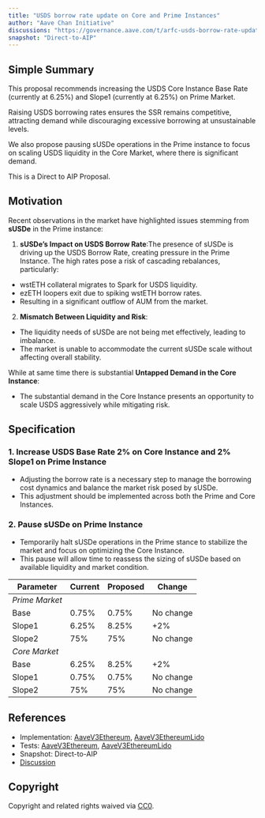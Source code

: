 ```yaml
---
title: "USDS borrow rate update on Core and Prime Instances"
author: "Aave Chan Initiative"
discussions: "https://governance.aave.com/t/arfc-usds-borrow-rate-update-on-core-and-prime-instances/19901"
snapshot: "Direct-to-AIP"
---
```


## Simple Summary

This proposal recommends increasing the USDS Core Instance Base Rate (currently at 6.25%) and Slope1 (currently at 6.25%) on Prime Market.

Raising USDS borrowing rates ensures the SSR remains competitive, attracting demand while discouraging excessive borrowing at unsustainable levels.

We also propose pausing sUSDe operations in the Prime instance to focus on scaling USDS liquidity in the Core Market, where there is significant demand.

This is a Direct to AIP Proposal.

## Motivation

Recent observations in the market have highlighted issues stemming from **sUSDe** in the Prime instance:

1. **sUSDe’s Impact on USDS Borrow Rate**:The presence of sUSDe is driving up the USDS Borrow Rate, creating pressure in the Prime Instance. The high rates pose a risk of cascading rebalances, particularly:

- wstETH collateral migrates to Spark for USDS liquidity.
- ezETH loopers exit due to spiking wstETH borrow rates.
- Resulting in a significant outflow of AUM from the market.

2. **Mismatch Between Liquidity and Risk**:

- The liquidity needs of sUSDe are not being met effectively, leading to imbalance.
- The market is unable to accommodate the current sUSDe scale without affecting overall stability.

While at same time there is substantial **Untapped Demand in the Core Instance**:

- The substantial demand in the Core Instance presents an opportunity to scale USDS aggressively while mitigating risk.

## Specification

### 1. **Increase USDS Base Rate 2% on Core Instance and 2% Slope1 on Prime Instance**

- Adjusting the borrow rate is a necessary step to manage the borrowing cost dynamics and balance the market risk posed by sUSDe.
- This adjustment should be implemented across both the Prime and Core Instances.

### 2. **Pause sUSDe on Prime Instance**

- Temporarily halt sUSDe operations in the Prime stance to stabilize the market and focus on optimizing the Core Instance.
- This pause will allow time to reassess the sizing of sUSDe based on available liquidity and market condition.

| **Parameter**  | **Current** | **Proposed** | **Change** |
| -------------- | ----------- | ------------ | ---------- |
| _Prime Market_ |             |              |            |
| Base           | 0.75%       | 0.75%        | No change  |
| Slope1         | 6.25%       | 8.25%        | +2%        |
| Slope2         | 75%         | 75%          | No change  |
| _Core Market_  |             |              |            |
| Base           | 6.25%       | 8.25%        | +2%        |
| Slope1         | 0.75%       | 0.75%        | No change  |
| Slope2         | 75%         | 75%          | No change  |

## References

- Implementation: [AaveV3Ethereum](https://github.com/bgd-labs/aave-proposals-v3/blob/main/src/20241122_Multi_USDSBorrowRateUpdateOnCoreAndPrimeInstances/AaveV3Ethereum_USDSBorrowRateUpdateOnCoreAndPrimeInstances_20241122.sol), [AaveV3EthereumLido](https://github.com/bgd-labs/aave-proposals-v3/blob/main/src/20241122_Multi_USDSBorrowRateUpdateOnCoreAndPrimeInstances/AaveV3EthereumLido_USDSBorrowRateUpdateOnCoreAndPrimeInstances_20241122.sol)
- Tests: [AaveV3Ethereum](https://github.com/bgd-labs/aave-proposals-v3/blob/main/src/20241122_Multi_USDSBorrowRateUpdateOnCoreAndPrimeInstances/AaveV3Ethereum_USDSBorrowRateUpdateOnCoreAndPrimeInstances_20241122.t.sol), [AaveV3EthereumLido](https://github.com/bgd-labs/aave-proposals-v3/blob/main/src/20241122_Multi_USDSBorrowRateUpdateOnCoreAndPrimeInstances/AaveV3EthereumLido_USDSBorrowRateUpdateOnCoreAndPrimeInstances_20241122.t.sol)
- Snapshot: Direct-to-AIP
- [Discussion](https://governance.aave.com/t/arfc-usds-borrow-rate-update-on-core-and-prime-instances/19901)

## Copyright

Copyright and related rights waived via [CC0](https://creativecommons.org/publicdomain/zero/1.0/).
